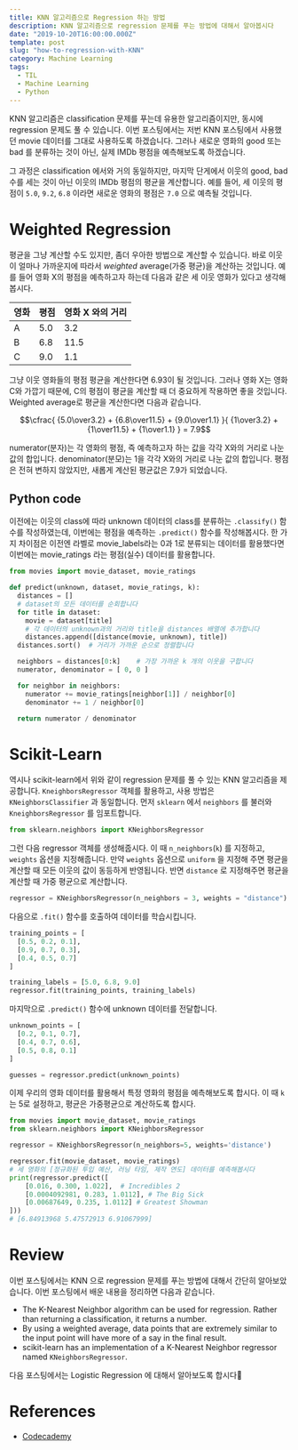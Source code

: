 ```yaml
---
title: KNN 알고리즘으로 Regression 하는 방법
description: KNN 알고리즘으로 regression 문제를 푸는 방법에 대해서 알아봅시다
date: "2019-10-20T16:00:00.000Z"
template: post
slug: "how-to-regression-with-KNN"
category: Machine Learning
tags:
  - TIL
  - Machine Learning
  - Python
---
```


KNN 알고리즘은 classification 문제를 푸는데 유용한 알고리즘이지만, 동시에 regression 문제도 풀 수 있습니다. 이번 포스팅에서는 저번 KNN 포스팅에서 사용했던 movie 데이터를 그대로 사용하도록 하겠습니다. 그러나 새로운 영화의 good 또는 bad 를 분류하는 것이 아닌, 실제 IMDb 평점을 예측해보도록 하겠습니다.

그 과정은 classification 에서와 거의 동일하지만, 마지막 단게에서 이웃의 good, bad 수를 세는 것이 아닌 이웃의 IMDb 평점의 평균을 계산합니다. 예를 들어, 세 이웃의 평점이 `5.0`, `9.2`, `6.8` 이라면 새로운 영화의 평점은 `7.0` 으로 예측될 것입니다.

# Weighted Regression

평균을 그냥 계산할 수도 있지만, 좀더 우아한 방법으로 계산할 수 있습니다. 바로 이웃이 얼마나 가까운지에 따라서 _weighted_ average(가중 평균)을 계산하는 것입니다. 예를 들어 영화 X의 평점을 예측하고자 하는데 다음과 같은 세 이웃 영화가 있다고 생각해봅시다.

| 영화 | 평점 | 영화 X 와의 거리 |
| ---- | ---- | ---------------- |
| A    | 5.0  | 3.2              |
| B    | 6.8  | 11.5             |
| C    | 9.0  | 1.1              |

그냥 이웃 영화들의 평점 평균을 계산한다면 6.93이 될 것입니다. 그러나 영화 X는 영화 C와 가깝기 때문에, C의 평점이 평균을 계산할 때 더 중요하게 작용하면 좋을 것입니다. Weighted average로 평균을 계산한다면 다음과 같습니다.

$$\cfrac{ {5.0\over3.2} + {6.8\over11.5} + {9.0\over1.1} }{ {1\over3.2} + {1\over11.5} + {1\over1.1} } = 7.9$$

numerator(분자)는 각 영화의 평점, 즉 예측하고자 하는 값을 각각 X와의 거리로 나눈 값의 합입니다. denominator(분모)는 1을 각각 X와의 거리로 나눈 값의 합입니다. 평점은 전혀 변하지 않았지만, 새롭게 계산된 평균값은 7.9가 되었습니다.

## Python code

이전에는 이웃의 class에 따라 unknown 데이터의 class를 분류하는 `.classify()` 함수를 작성하였는데, 이번에는 평점을 예측하는 `.predict()` 함수를 작성해봅시다. 한 가지 차이점은 이전엔 라벨로 movie_labels라는 0과 1로 분류되는 데이터를 활용했다면 이번에는 movie_ratings 라는 평점(실수) 데이터를 활용합니다.

```python
from movies import movie_dataset, movie_ratings

def predict(unknown, dataset, movie_ratings, k):
  distances = []
  # dataset의 모든 데이터를 순회합니다
  for title in dataset:
    movie = dataset[title]
    # 각 데이터의 unknown과의 거리와 title을 distances 배열에 추가합니다
    distances.append([distance(movie, unknown), title])
  distances.sort()	# 거리가 가까운 순으로 정렬합니다

  neighbors = distances[0:k]	# 가장 가까운 k 개의 이웃을 구합니다
  numerator, denominator = [ 0, 0 ]

  for neighbor in neighbors:
    numerator += movie_ratings[neighbor[1]] / neighbor[0]
    denominator += 1 / neighbor[0]

  return numerator / denominator
```

# Scikit-Learn

역시나 scikit-learn에서 위와 같이 regression 문제를 풀 수 있는 KNN 알고리즘을 제공합니다. `KneighborsRegressor` 객체를 활용하고, 사용 방법은 `KNeighborsClassifier` 과 동일합니다. 먼저 `sklearn` 에서 `neighbors` 를 불러와 `KneighborsRegressor` 를 임포트합니다.

```python
from sklearn.neighbors import KNeighborsRegressor
```

그런 다음 regressor 객체를 생성해줍시다. 이 때 `n_neighbors`(`k`) 를 지정하고, `weights` 옵션을 지정해줍니다. 만약 `weights` 옵션으로 `uniform` 을 지정해 주면 평균을 계산할 때 모든 이웃의 값이 동등하게 반영됩니다. 반면 `distance` 로 지정해주면 평균을 계산할 때 가중 평균으로 계산합니다.

```python
regressor = KNeighborsRegressor(n_neighbors = 3, weights = "distance")
```

다음으로 `.fit()` 함수를 호출하여 데이터를 학습시킵니다.

```python
training_points = [
  [0.5, 0.2, 0.1],
  [0.9, 0.7, 0.3],
  [0.4, 0.5, 0.7]
]

training_labels = [5.0, 6.8, 9.0]
regressor.fit(training_points, training_labels)
```

마지막으로 `.predict()` 함수에 unknown 데이터를 전달합니다.

```python
unknown_points = [
  [0.2, 0.1, 0.7],
  [0.4, 0.7, 0.6],
  [0.5, 0.8, 0.1]
]

guesses = regressor.predict(unknown_points)
```

이제 우리의 영화 데이터를 활용해서 특정 영화의 평점을 예측해보도록 합시다. 이 때 `k` 는 5로 설정하고, 평균은 가중평균으로 계산하도록 합시다.

```python
from movies import movie_dataset, movie_ratings
from sklearn.neighbors import KNeighborsRegressor

regressor = KNeighborsRegressor(n_neighbors=5, weights='distance')

regressor.fit(movie_dataset, movie_ratings)
# 세 영화의 [정규화된 투입 예산, 러닝 타임, 제작 연도] 데이터를 예측해봅시다
print(regressor.predict([
    [0.016, 0.300, 1.022],	# Incredibles 2
    [0.0004092981, 0.283, 1.0112], # The Big Sick
    [0.00687649, 0.235, 1.0112]	# Greatest Showman
]))
# [6.84913968 5.47572913 6.91067999]
```

# Review

이번 포스팅에서는 KNN 으로 regression 문제를 푸는 방법에 대해서 간단히 알아보았습니다. 이번 포스팅에서 배운 내용을 정리하면 다음과 같습니다.

- The K-Nearest Neighbor algorithm can be used for regression. Rather than returning a classification, it returns a number.
- By using a weighted average, data points that are extremely similar to the input point will have more of a say in the final result.
- scikit-learn has an implementation of a K-Nearest Neighbor regressor named `KNeighborsRegressor`.

다음 포스팅에서는 Logistic Regression 에 대해서 알아보도록 합시다🥰

# References

- [Codecademy](http://www.codecademy.com)
